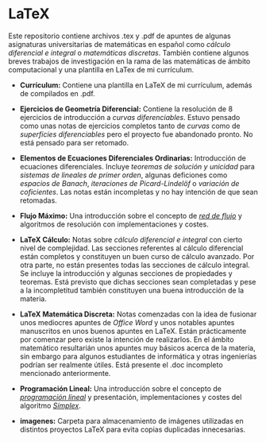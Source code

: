 # LaTeX

Este repositorio contiene archivos .tex y .pdf de apuntes de algunas asignaturas universitarias de matemáticas en español
como *cálculo diferencial e integral* o *matemáticas discretas*. También contiene algunos breves trabajos de investigación
en la rama de las matemáticas de ámbito computacional y una plantilla en LaTex de mi currículum.

* **Currículum:** Contiene una plantilla en LaTeX de mi currículum, además de compilados en .pdf.

* **Ejercicios de Geometría Diferencial:** Contiene la resolución de 8 ejercicios de introducción a *curvas diferenciables*. Estuvo pensado como unas notas de ejercicios completos tanto de *curvas* como de *superficies diferenciables* pero el proyecto fue abandonado pronto. No está pensado para ser retomado.

* **Elementos de Ecuaciones Diferenciales Ordinarias:** Introducción de ecuaciones diferenciales. Incluye *teoremas de solución y unicidad* para *sistemas de lineales de primer orden*, algunas deficiones como *espacios de Banach*, *iteraciones de Picard-Lindelöf* o *variación de coficientes*. Las notas están incompletas y no hay intención de que sean retomadas.

* **Flujo Máximo:** Una introducción sobre el concepto de [*red de flujo*](https://es.wikipedia.org/wiki/Red_de_flujo) y algoritmos de resolución con implementaciones y costes.

* **LaTeX Cálculo:** Notas sobre *cálculo diferencial e integral* con cierto nivel de complejidad. Las secciones referentes al cálculo diferencial están completos y constituyen un buen curso de cálculo avanzado. Por otra parte, no están presentes todas las secciones de cálculo integral. Se incluye la introducción y algunas secciones de propiedades y teoremas. Está previsto que dichas secciones sean completadas y pese a la incompletitud también constituyen una buena introducción de la materia.

* **LaTeX Matemática Discreta:** Notas comenzadas con la idea de fusionar unos mediocres apuntes de *Office Word* y unos notables apuntes manuscritos en unos buenos apuntes en LaTeX. Están prácticamente por comenzar pero existe la intención de realizarlos. En el ámbito matemático resultarián unos apuntes muy básicos acerca de la materia, sin embargo para algunos estudiantes de informática y otras ingenierías podrían ser realmente útiles. Está presente el .doc incompleto mencionado anteriormente.

* **Programación Lineal:** Una introducción sobre el concepto de [*programación lineal*](https://es.wikipedia.org/wiki/Programaci%C3%B3n_lineal) y presentación, implementaciones y costes del algoritmo [*Símplex*](https://es.wikipedia.org/wiki/Algoritmo_s%C3%ADmplex).

* **imagenes:** Carpeta para almacenamiento de imágenes utilizadas en distintos proyectos LaTeX para evita copias duplicadas innecesarias.
